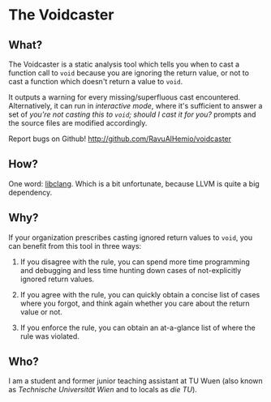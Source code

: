 The Voidcaster
==============

What?
-----

The Voidcaster is a static analysis tool which tells you when to cast a function
call to `void` because you are ignoring the return value, or not to cast a
function which doesn't return a value to `void`.

It outputs a warning for every missing/superfluous cast encountered.
Alternatively, it can run in *interactive mode*, where it's sufficient to answer
a set of *you're not casting this to `void`; should I cast it for you?* prompts
and the source files are modified accordingly.

Report bugs on Github! http://github.com/RavuAlHemio/voidcaster

How?
----

One word: [libclang](http://clang.llvm.org/doxygen/group__CINDEX.html). Which is
a bit unfortunate, because LLVM is quite a big dependency.

Why?
----

If your organization prescribes casting ignored return values to `void`, you can
benefit from this tool in three ways:

1. If you disagree with the rule, you can spend more time programming and
debugging and less time hunting down cases of not-explicitly ignored return
values.

2. If you agree with the rule, you can quickly obtain a concise list of cases
where you forgot, and think again whether you care about the return value or
not.

3. If you enforce the rule, you can obtain an at-a-glance list of where the rule
was violated.

Who?
----

I am a student and former junior teaching assistant at TU Wuen (also known as
*Technische Universität Wien* and to locals as *die TU*).
